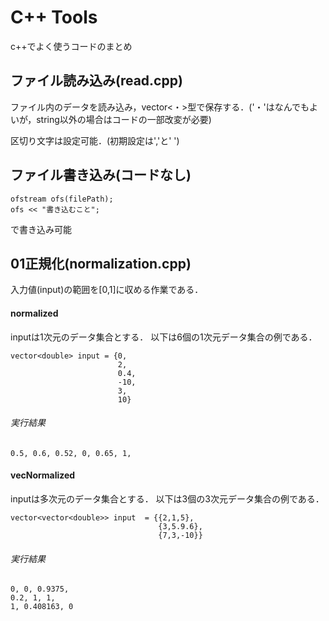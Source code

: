 # C++ Tools
c++でよく使うコードのまとめ

## ファイル読み込み(read.cpp)
ファイル内のデータを読み込み，vector<・>型で保存する．('・'はなんでもよいが，string以外の場合はコードの一部改変が必要)

区切り文字は設定可能．(初期設定は','と' ')


## ファイル書き込み(コードなし)
```
ofstream ofs(filePath);
ofs << "書き込むこと";
```

で書き込み可能

## 01正規化(normalization.cpp)
入力値(input)の範囲を[0,1]に収める作業である．
#### normalized
inputは1次元のデータ集合とする．
以下は6個の1次元データ集合の例である．
```
vector<double> input = {0,
                        2,
                        0.4,
                        -10,
                        3,
                        10}
```
###### 実行結果
```
0.5, 0.6, 0.52, 0, 0.65, 1, 
```

#### vecNormalized
inputは多次元のデータ集合とする．
以下は3個の3次元データ集合の例である．
```
vector<vector<double>> input  = {{2,1,5},
                                 {3,5.9.6},
                                 {7,3,-10}}
```
###### 実行結果
```
0, 0, 0.9375,
0.2, 1, 1,
1, 0.408163, 0
```